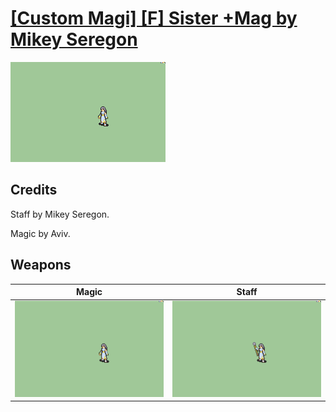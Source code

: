 # [\[Custom Magi\] \[F\] Sister +Mag by Mikey Seregon](./)

<img src="./6.%20Magic/Magic_000.png" alt="[Custom Magi] [F] Sister +Mag by Mikey Seregon standing" />

## Credits

Staff by Mikey Seregon. 

Magic by Aviv.

## Weapons


|Magic |Staff |
|  :---: | :---: |
| <img alt="Magic animation" src="./6.%20Magic/Magic.gif" /> | <img alt="Staff animation" src="./7.%20Staff/Staff.gif" /> |
